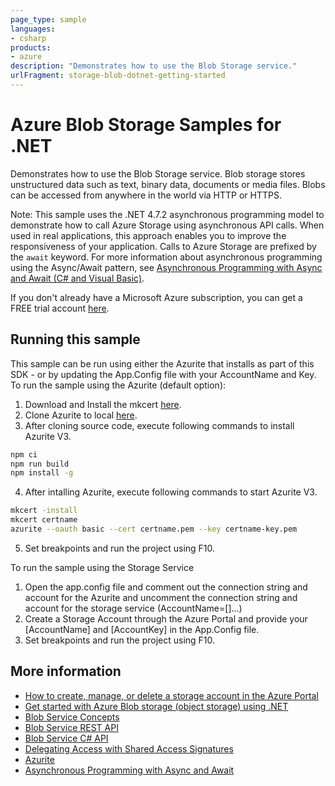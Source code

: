 ```yaml
---
page_type: sample
languages:
- csharp
products:
- azure
description: "Demonstrates how to use the Blob Storage service."
urlFragment: storage-blob-dotnet-getting-started
---
```


# Azure Blob Storage Samples for .NET

Demonstrates how to use the Blob Storage service.
Blob storage stores unstructured data such as text, binary data, documents or media files.
Blobs can be accessed from anywhere in the world via HTTP or HTTPS.

Note: This sample uses the .NET 4.7.2 asynchronous programming model to demonstrate how to call Azure Storage using asynchronous API calls. When used in real applications, this approach enables you to improve the
responsiveness of your application. Calls to Azure Storage are prefixed by the `await` keyword. For more information about asynchronous programming using the Async/Await pattern, see [Asynchronous Programming with Async and Await (C# and Visual Basic)](https://msdn.microsoft.com/library/hh191443.aspx).

If you don't already have a Microsoft Azure subscription, you can
get a FREE trial account [here](http://go.microsoft.com/fwlink/?LinkId=330212).

## Running this sample

This sample can be run using either the Azurite that installs as part of this SDK - or by
updating the App.Config file with your AccountName and Key.
To run the sample using the Azurite (default option):

1. Download and Install the mkcert [here](https://github.com/FiloSottile/mkcert#installation).
2. Clone Azurite to local [here](https://github.com/Azure/Azurite).
3. After cloning source code, execute following commands to install Azurite V3.

```bash
npm ci
npm run build
npm install -g
```

4. After intalling Azurite, execute following commands to start Azurite V3.

```bash
mkcert -install
mkcert certname
azurite --oauth basic --cert certname.pem --key certname-key.pem
```
5. Set breakpoints and run the project using F10.

To run the sample using the Storage Service

1. Open the app.config file and comment out the connection string and account for the Azurite and uncomment the connection string and account for the storage service (AccountName=[]...)
2. Create a Storage Account through the Azure Portal and provide your [AccountName] and [AccountKey] in the App.Config file.
3. Set breakpoints and run the project using F10.

## More information
- [How to create, manage, or delete a storage account in the Azure Portal](https://azure.microsoft.com/en-us/documentation/articles/storage-create-storage-account/)
- [Get started with Azure Blob storage (object storage) using .NET](https://azure.microsoft.com/documentation/articles/storage-dotnet-how-to-use-blobs/)
- [Blob Service Concepts](http://msdn.microsoft.com/en-us/library/dd179376.aspx)
- [Blob Service REST API](http://msdn.microsoft.com/en-us/library/dd135733.aspx)
- [Blob Service C# API](http://go.microsoft.com/fwlink/?LinkID=398944)
- [Delegating Access with Shared Access Signatures](http://azure.microsoft.com/en-us/documentation/articles/storage-dotnet-shared-access-signature-part-1/)
- [Azurite](https://github.com/Azure/Azurite)
- [Asynchronous Programming with Async and Await](http://msdn.microsoft.com/en-us/library/hh191443.aspx)

